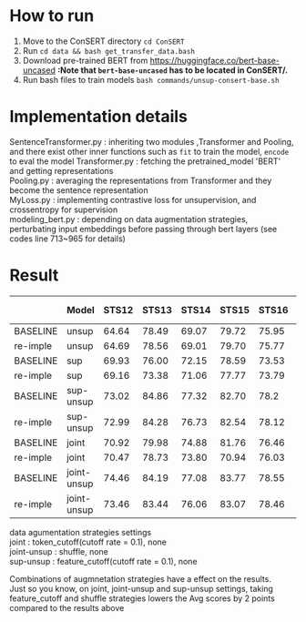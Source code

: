 # How to run

1. Move to the ConSERT directory `cd ConSERT`
2. Run `cd data && bash get_transfer_data.bash`
3. Download pre-trained BERT from https://huggingface.co/bert-base-uncased **:Note that `bert-base-uncased` has to be located in ConSERT/.**
4. Run bash files to train models `bash commands/unsup-consert-base.sh`

# Implementation details

SentenceTransformer.py : inheriting two modules ,Transformer and Pooling, and there exist other inner functions such as `fit` to train the model, `encode` to eval the model
Transformer.py : fetching the pretrained_model 'BERT' and getting representations      
Pooling.py : averaging the representations from Transformer and they become the sentence representation      
MyLoss.py : implementing contrastive loss for unsupervision, and crossentropy for supervision      
modeling_bert.py : depending on data augmentation strategies, perturbating input embeddings before passing through bert layers (see codes line 713~965 for details)

# Result

|          | Model       | STS12 | STS13 | STS14 | STS15 | STS16 | STSb  | SICK-R | Avg.  |
|----------|-------------|-------|-------|-------|-------|-------|-------|--------|-------|
| BASELINE | unsup       | 64.64 | 78.49 | 69.07 | 79.72 | 75.95 | 73.97 | 67.31  | 72.74 |
| re-imple | unsup       | 64.69 | 78.56 | 69.01 | 79.70 | 75.77 | 73.86 | 67.15  | 72.68 |
| BASELINE | sup         | 69.93 | 76.00 | 72.15 | 78.59 | 73.53 | 76.10 | 73.01  | 74.19 |
| re-imple | sup         | 69.16 | 73.38 | 71.06 | 77.77 | 73.79 | 75.81 | 72.20  | 73.31 |
| BASELINE | sup-unsup   | 73.02 | 84.86 | 77.32 | 82.70 | 78.2  | 81.34 | 75.00  | 78.92 |
| re-imple | sup-unsup   | 72.99 | 84.28 | 76.73 | 82.54 | 78.12 | 81.12 | 75.02  | 78.69 |
| BASELINE | joint       | 70.92 | 79.98 | 74.88 | 81.76 | 76.46 | 78.99 | 78.15  | 77.31 |
| re-imple | joint       | 70.47 | 78.73 | 73.80 | 70.94 | 76.03 | 77.75 | 77.70  | 76.49 |
| BASELINE | joint-unsup | 74.46 | 84.19 | 77.08 | 83.77 | 78.55 | 81.37 | 77.01  | 79.49 |
| re-imple | joint-unsup | 73.46 | 83.44 | 76.06 | 83.07 | 78.46 | 80.27 | 75.90  | 78.66 |

data agumentation strategies settings      
joint : token_cutoff(cutoff rate = 0.1), none     
joint-unsup : shuffle, none     
sup-unsup : feature_cutoff(cutoff rate = 0.1), none

Combinations of augmnetation strategies have a effect on the results.      
Just so you know, on joint, joint-unsup and sup-unsup settings, taking feature_cutoff and shuffle strategies lowers the
Avg scores by 2 points compared to the results above